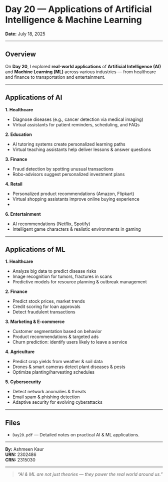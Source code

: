 # Day 20 — Applications of Artificial Intelligence & Machine Learning

**Date:** July 18, 2025

---

## Overview

On **Day 20**, I explored **real-world applications** of **Artificial Intelligence (AI)** and **Machine Learning (ML)** across various industries — from healthcare and finance to transportation and entertainment.

---

## Applications of AI

**1. Healthcare**
- Diagnose diseases (e.g., cancer detection via medical imaging)
- Virtual assistants for patient reminders, scheduling, and FAQs

**2. Education**
- AI tutoring systems create personalized learning paths
- Virtual teaching assistants help deliver lessons & answer questions

**3. Finance**
- Fraud detection by spotting unusual transactions
- Robo-advisors suggest personalized investment plans

**4. Retail**
- Personalized product recommendations (Amazon, Flipkart)
- Virtual shopping assistants improve online buying experience
- 
**6. Entertainment**
- AI recommendations (Netflix, Spotify)
- Intelligent game characters & realistic environments in gaming

---

## Applications of ML

**1. Healthcare**
- Analyze big data to predict disease risks
- Image recognition for tumors, fractures in scans
- Predictive models for resource planning & outbreak management

**2. Finance**
- Predict stock prices, market trends
- Credit scoring for loan approvals
- Detect fraudulent transactions

**3. Marketing & E-commerce**
- Customer segmentation based on behavior
- Product recommendations & targeted ads
- Churn prediction: identify users likely to leave a service

**4. Agriculture**
- Predict crop yields from weather & soil data
- Drones & smart cameras detect plant diseases & pests
- Optimize planting/harvesting schedules

**5. Cybersecurity**
- Detect network anomalies & threats
- Email spam & phishing detection
- Adaptive security for evolving cyberattacks

---

## Files

- `Day20.pdf` — Detailed notes on practical AI & ML applications.

---

**By:** Ashmeen Kaur  
**URN:** 2302486  
**CRN:** 2315030

---

> *“AI & ML are not just theories — they power the real world around us.”*

